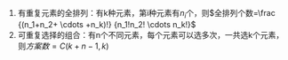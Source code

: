 1. 有重复元素的全排列：有k种元素，第i种元素有$n_i$个，则$全排列个数=\frac {(n_1+n_2+ \cdots +n_k)!} {n_1!n_2! \cdots n_k!}$
2. 可重复选择的组合：有n个不同元素，每个元素可以选多次，一共选k个元素，则$方案数=C(k+n-1,k)$
